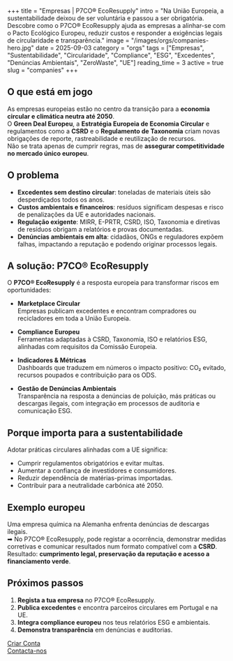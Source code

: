 +++
title = "Empresas | P7CO® EcoResupply"
intro = "Na União Europeia, a sustentabilidade deixou de ser voluntária e passou a ser obrigatória. Descobre como o P7CO® EcoResupply ajuda as empresas a alinhar-se com o Pacto Ecológico Europeu, reduzir custos e responder a exigências legais de circularidade e transparência."
image = "/images/orgs/companies-hero.jpg"
date = 2025-09-03
category = "orgs"
tags = ["Empresas", "Sustentabilidade", "Circularidade", "Compliance", "ESG", "Excedentes", "Denúncias Ambientais", "ZeroWaste", "UE"]
reading_time = 3
active = true
slug = "companies"
+++

## O que está em jogo
As empresas europeias estão no centro da transição para a **economia circular e climática neutra até 2050**.  
O **Green Deal Europeu**, a **Estratégia Europeia de Economia Circular** e regulamentos como a **CSRD** e o **Regulamento de Taxonomia** criam novas obrigações de reporte, rastreabilidade e reutilização de recursos.  
Não se trata apenas de cumprir regras, mas de **assegurar competitividade no mercado único europeu**.

## O problema
- **Excedentes sem destino circular**: toneladas de materiais úteis são desperdiçados todos os anos.  
- **Custos ambientais e financeiros**: resíduos significam despesas e risco de penalizações da UE e autoridades nacionais.  
- **Regulação exigente**: MIRR, E-PRTR, CSRD, ISO, Taxonomia e diretivas de resíduos obrigam a relatórios e provas documentadas.  
- **Denúncias ambientais em alta**: cidadãos, ONGs e reguladores expõem falhas, impactando a reputação e podendo originar processos legais.  

## A solução: P7CO® EcoResupply
O **P7CO® EcoResupply** é a resposta europeia para transformar riscos em oportunidades:

- **Marketplace Circular**  
  Empresas publicam excedentes e encontram compradores ou recicladores em toda a União Europeia.  

- **Compliance Europeu**  
  Ferramentas adaptadas à CSRD, Taxonomia, ISO e relatórios ESG, alinhadas com requisitos da Comissão Europeia.  

- **Indicadores & Métricas**  
  Dashboards que traduzem em números o impacto positivo: CO₂ evitado, recursos poupados e contribuição para os ODS.  

- **Gestão de Denúncias Ambientais**  
  Transparência na resposta a denúncias de poluição, más práticas ou descargas ilegais, com integração em processos de auditoria e comunicação ESG.  

## Porque importa para a sustentabilidade
Adotar práticas circulares alinhadas com a UE significa:  
- Cumprir regulamentos obrigatórios e evitar multas.  
- Aumentar a confiança de investidores e consumidores.  
- Reduzir dependência de matérias-primas importadas.  
- Contribuir para a neutralidade carbónica até 2050.  

## Exemplo europeu
Uma empresa química na Alemanha enfrenta denúncias de descargas ilegais.  
➡ No P7CO® EcoResupply, pode registar a ocorrência, demonstrar medidas corretivas e comunicar resultados num formato compatível com a **CSRD**.  
Resultado: **cumprimento legal, preservação da reputação e acesso a financiamento verde**.

## Próximos passos
1. **Regista a tua empresa** no P7CO® EcoResupply.  
2. **Publica excedentes** e encontra parceiros circulares em Portugal e na UE.  
3. **Integra compliance europeu** nos teus relatórios ESG e ambientais.  
4. **Demonstra transparência** em denúncias e auditorias.  

[Criar Conta](/pt/Account/Register)  
[Contacta-nos](/pt/Home/Contact)  
